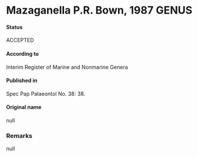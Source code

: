 Mazaganella P.R. Bown, 1987 GENUS
=======

#### Status
ACCEPTED

#### According to
Interim Register of Marine and Nonmarine Genera

#### Published in
Spec Pap Palaeontol No. 38: 38.

#### Original name
null

### Remarks
null